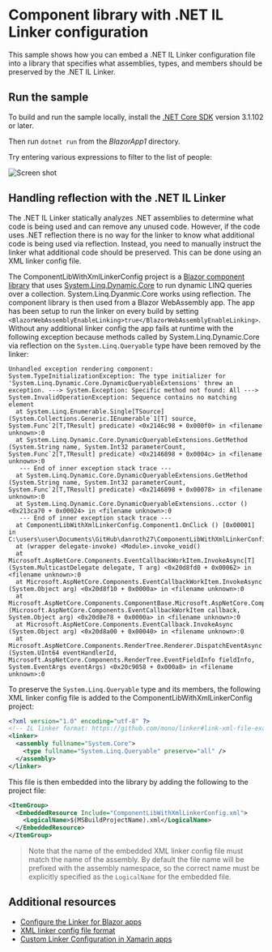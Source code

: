 # Component library with .NET IL Linker configuration

This sample shows how you can embed a .NET IL Linker configuration file into a library that specifies what assemblies, types, and members should be preserved by the .NET IL Linker.

## Run the sample

To build and run the sample locally, install the [.NET Core SDK](https://dotnet.microsoft.com/download) version 3.1.102 or later.

Then run `dotnet run` from the *BlazorApp1* directory.

Try entering various expressions to filter to the list of people:

![Screen shot](https://user-images.githubusercontent.com/1874516/77014109-c56eb380-692e-11ea-853d-8b48f6812807.png)

## Handling reflection with the .NET IL Linker

The .NET IL Linker statically analyzes .NET assemblies to determine what code is being used and can remove any unused code. However, if the code uses .NET reflection there is no way for the linker to know what additional code is being used via reflection. Instead, you need to manually instruct the linker what additional code should be preserved. This can be done using an XML linker config file.

The ComponentLibWithXmlLinkerConfig project is a [Blazor component library](https://docs.microsoft.com/aspnet/core/blazor/class-libraries) that uses [System.Linq.Dynamic.Core](https://github.com/StefH/System.Linq.Dynamic.Core) to run dynamic LINQ queries over a collection. System.Linq.Dyanmic.Core works using reflection. The component library is then used from a Blazor WebAssembly app. The app has been setup to run the linker on every build by setting `<BlazorWebAssemblyEnableLinking>true</BlazorWebAssemblyEnableLinking>`. Without any additional linker config the app fails at runtime with the following exception because methods called by System.Linq.Dynamic.Core via reflection on the `System.Linq.Queryable` type have been removed by the linker:

```
Unhandled exception rendering component:
System.TypeInitializationException: The type initializer for 'System.Linq.Dynamic.Core.DynamicQueryableExtensions' threw an exception. ---> System.Exception: Specific method not found: All ---> System.InvalidOperationException: Sequence contains no matching element
  at System.Linq.Enumerable.Single[TSource] (System.Collections.Generic.IEnumerable`1[T] source, System.Func`2[T,TResult] predicate) <0x2146c98 + 0x000f0> in <filename unknown>:0 
  at System.Linq.Dynamic.Core.DynamicQueryableExtensions.GetMethod (System.String name, System.Int32 parameterCount, System.Func`2[T,TResult] predicate) <0x2146898 + 0x0004c> in <filename unknown>:0 
   --- End of inner exception stack trace ---
  at System.Linq.Dynamic.Core.DynamicQueryableExtensions.GetMethod (System.String name, System.Int32 parameterCount, System.Func`2[T,TResult] predicate) <0x2146898 + 0x00078> in <filename unknown>:0 
  at System.Linq.Dynamic.Core.DynamicQueryableExtensions..cctor () <0x213ca70 + 0x00024> in <filename unknown>:0 
   --- End of inner exception stack trace ---
  at ComponentLibWithXmlLinkerConfig.Component1.OnClick () [0x00001] in C:\users\user\Documents\GitHub\danroth27\ComponentLibWithXmlLinkerConfig\ComponentLibWithXmlLinkerConfig\Component1.razor:33 
  at (wrapper delegate-invoke) <Module>.invoke_void()
  at Microsoft.AspNetCore.Components.EventCallbackWorkItem.InvokeAsync[T] (System.MulticastDelegate delegate, T arg) <0x20d8fd0 + 0x00062> in <filename unknown>:0 
  at Microsoft.AspNetCore.Components.EventCallbackWorkItem.InvokeAsync (System.Object arg) <0x20d8f10 + 0x0000a> in <filename unknown>:0 
  at Microsoft.AspNetCore.Components.ComponentBase.Microsoft.AspNetCore.Components.IHandleEvent.HandleEventAsync (Microsoft.AspNetCore.Components.EventCallbackWorkItem callback, System.Object arg) <0x20d8e78 + 0x0000a> in <filename unknown>:0 
  at Microsoft.AspNetCore.Components.EventCallback.InvokeAsync (System.Object arg) <0x20d8a00 + 0x00040> in <filename unknown>:0 
  at Microsoft.AspNetCore.Components.RenderTree.Renderer.DispatchEventAsync (System.UInt64 eventHandlerId, Microsoft.AspNetCore.Components.RenderTree.EventFieldInfo fieldInfo, System.EventArgs eventArgs) <0x20c9058 + 0x000a8> in <filename unknown>:0 
```

To preserve the `System.Linq.Queryable` type and its members, the following XML linker config file is added to the ComponentLibWithXmlLinkerConfig project:

```xml
<?xml version="1.0" encoding="utf-8" ?>
<!-- IL linker format: https://github.com/mono/linker#link-xml-file-examples -->
<linker>
  <assembly fullname="System.Core">
    <type fullname="System.Linq.Queryable" preserve="all" />
  </assembly>
</linker>
```

This file is then embedded into the library by adding the following to the project file:

```xml
<ItemGroup>
  <EmbeddedResource Include="ComponentLibWithXmlLinkerConfig.xml">
    <LogicalName>$(MSBuildProjectName).xml</LogicalName>
  </EmbeddedResource>
</ItemGroup>
```

> Note that the name of the embedded XML linker config file must match the name of the assembly. By default the file name will be prefixed with the assembly namespace, so the correct name must be explicitly specified as the `LogicalName` for the embedded file.

## Additional resources

- [Configure the Linker for Blazor apps](https://docs.microsoft.com/aspnet/core/host-and-deploy/blazor/configure-linker)
- [XML linker config file format](https://github.com/mono/linker#link-xml-file-examples)
- [Custom Linker Configuration in Xamarin apps](https://docs.microsoft.com/en-us/xamarin/cross-platform/deploy-test/linker)
